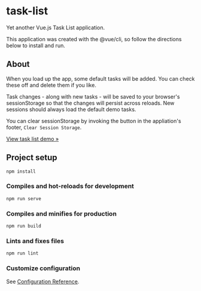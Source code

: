 # task-list

Yet another Vue.js Task List application.

This application was created with the @vue/cli, so follow the directions below to install and run.

## About
When you load up the app, some default tasks will be added. You can check these off and delete them if you like.

Task changes - along with new tasks - will be saved to your browser's sessionStorage so that the changes will persist across reloads. New sessions should always load the default demo tasks.

You can clear sessionStorage by invoking the button in the appliation's footer, `Clear Session Storage`. 

[View task list demo &raquo;](https://demos.donovanchilders.com/vue-js-task-list/)

## Project setup
```
npm install
```

### Compiles and hot-reloads for development
```
npm run serve
```

### Compiles and minifies for production
```
npm run build
```

### Lints and fixes files
```
npm run lint
```

### Customize configuration
See [Configuration Reference](https://cli.vuejs.org/config/).
